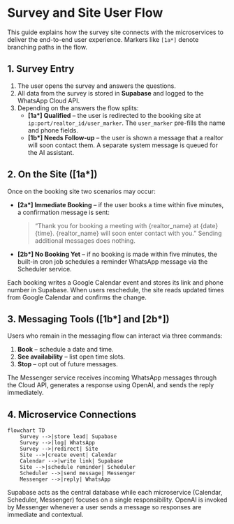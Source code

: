 # Survey and Site User Flow

This guide explains how the survey site connects with the microservices to deliver the end-to-end user experience. Markers like `[1a*]` denote branching paths in the flow.

## 1. Survey Entry
1. The user opens the survey and answers the questions.
2. All data from the survey is stored in **Supabase** and logged to the WhatsApp Cloud API.
3. Depending on the answers the flow splits:
   - **[1a\*] Qualified** – the user is redirected to the booking site at `ip:port/realtor_id/user_marker`. The `user_marker` pre-fills the name and phone fields.
   - **[1b\*] Needs Follow-up** – the user is shown a message that a realtor will soon contact them. A separate system message is queued for the AI assistant.

## 2. On the Site ([1a\*])
Once on the booking site two scenarios may occur:
- **[2a\*] Immediate Booking** – if the user books a time within five minutes, a confirmation message is sent:
  > “Thank you for booking a meeting with {realtor_name} at {date} {time}. {realtor_name} will soon enter contact with you.”
  Sending additional messages does nothing.
- **[2b\*] No Booking Yet** – if no booking is made within five minutes, the built-in cron job schedules a reminder WhatsApp message via the Scheduler service.

Each booking writes a Google Calendar event and stores its link and phone number in Supabase. When users reschedule, the site reads updated times from Google Calendar and confirms the change.

## 3. Messaging Tools ([1b\*] and [2b\*])
Users who remain in the messaging flow can interact via three commands:
1. **Book** – schedule a date and time.
2. **See availability** – list open time slots.
3. **Stop** – opt out of future messages.

The Messenger service receives incoming WhatsApp messages through the Cloud API, generates a response using OpenAI, and sends the reply immediately.

## 4. Microservice Connections
```mermaid
flowchart TD
    Survey -->|store lead| Supabase
    Survey -->|log| WhatsApp
    Survey -->|redirect| Site
    Site -->|create event| Calendar
    Calendar -->|write link| Supabase
    Site -->|schedule reminder| Scheduler
    Scheduler -->|send message| Messenger
    Messenger -->|reply| WhatsApp
```

Supabase acts as the central database while each microservice (Calendar, Scheduler, Messenger) focuses on a single responsibility. OpenAI is invoked by Messenger whenever a user sends a message so responses are immediate and contextual.

